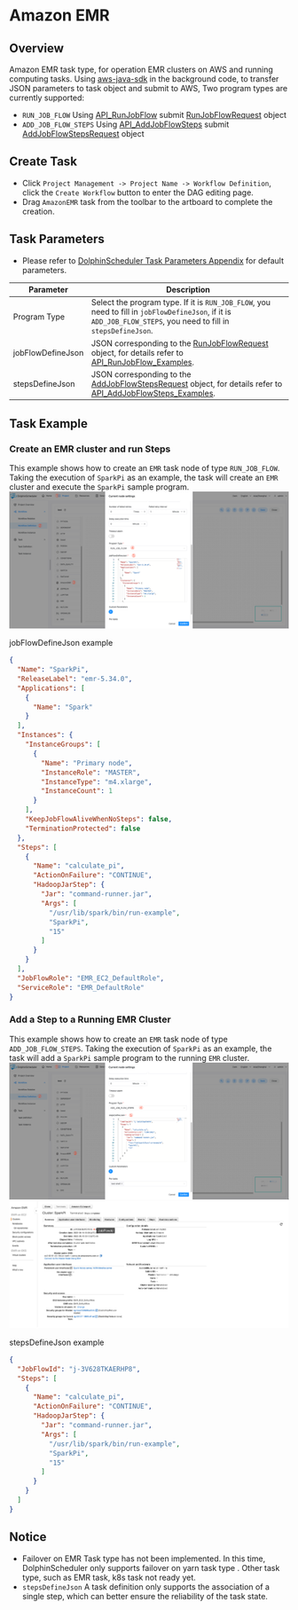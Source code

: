 # Amazon EMR

## Overview

Amazon EMR task type, for operation EMR clusters on AWS and running computing tasks.
Using [aws-java-sdk](https://aws.amazon.com/cn/sdk-for-java/) in the background code, to transfer JSON parameters to task object and submit to AWS, Two program types are currently supported:

* `RUN_JOB_FLOW` Using [API_RunJobFlow](https://docs.aws.amazon.com/emr/latest/APIReference/API_RunJobFlow.html#API_RunJobFlow_Examples) submit [RunJobFlowRequest](https://docs.aws.amazon.com/AWSJavaSDK/latest/javadoc/com/amazonaws/services/elasticmapreduce/model/RunJobFlowRequest.html) object
* `ADD_JOB_FLOW_STEPS` Using [API_AddJobFlowSteps](https://docs.aws.amazon.com/emr/latest/APIReference/API_AddJobFlowSteps.html#API_AddJobFlowSteps_Examples) submit [AddJobFlowStepsRequest](https://docs.aws.amazon.com/AWSJavaSDK/latest/javadoc/com/amazonaws/services/elasticmapreduce/model/AddJobFlowStepsRequest.html) object

## Create Task

* Click `Project Management -> Project Name -> Workflow Definition`, click the `Create Workflow` button to enter the DAG editing page.
* Drag `AmazonEMR` task from the toolbar to the artboard to complete the creation.

## Task Parameters

- Please refer to [DolphinScheduler Task Parameters Appendix](appendix.md#default-task-parameters) for default parameters.

|   **Parameter**   |                                                                                                                                                                       **Description**                                                                                                                                                                       |
|-------------------|-------------------------------------------------------------------------------------------------------------------------------------------------------------------------------------------------------------------------------------------------------------------------------------------------------------------------------------------------------------|
| Program Type      | Select the program type. If it is `RUN_JOB_FLOW`, you need to fill in `jobFlowDefineJson`, if it is `ADD_JOB_FLOW_STEPS`, you need to fill in `stepsDefineJson`.                                                                                                                                                                                            |
| jobFlowDefineJson | JSON corresponding to the [RunJobFlowRequest](https://docs.aws.amazon.com/AWSJavaSDK/latest/javadoc/com/amazonaws/services/elasticmapreduce/model/RunJobFlowRequest.html) object, for details refer to [API_RunJobFlow_Examples](https://docs.aws.amazon.com/emr/latest/APIReference/API_RunJobFlow.html#API_RunJobFlow_Examples).                          |
| stepsDefineJson   | JSON corresponding to the [AddJobFlowStepsRequest](https://docs.aws.amazon.com/AWSJavaSDK/latest/javadoc/com/amazonaws/services/elasticmapreduce/model/AddJobFlowStepsRequest.html) object, for details refer to [API_AddJobFlowSteps_Examples](https://docs.aws.amazon.com/emr/latest/APIReference/API_AddJobFlowSteps.html#API_AddJobFlowSteps_Examples). |

## Task Example

### Create an EMR cluster and run Steps

This example shows how to create an `EMR` task node of type `RUN_JOB_FLOW`. Taking the execution of `SparkPi` as an example, the task will create an `EMR` cluster and execute the `SparkPi` sample program.
![RUN_JOB_FLOW](../../../../img/tasks/demo/emr_run_job_flow.png)

jobFlowDefineJson example

```json
{
  "Name": "SparkPi",
  "ReleaseLabel": "emr-5.34.0",
  "Applications": [
    {
      "Name": "Spark"
    }
  ],
  "Instances": {
    "InstanceGroups": [
      {
        "Name": "Primary node",
        "InstanceRole": "MASTER",
        "InstanceType": "m4.xlarge",
        "InstanceCount": 1
      }
    ],
    "KeepJobFlowAliveWhenNoSteps": false,
    "TerminationProtected": false
  },
  "Steps": [
    {
      "Name": "calculate_pi",
      "ActionOnFailure": "CONTINUE",
      "HadoopJarStep": {
        "Jar": "command-runner.jar",
        "Args": [
          "/usr/lib/spark/bin/run-example",
          "SparkPi",
          "15"
        ]
      }
    }
  ],
  "JobFlowRole": "EMR_EC2_DefaultRole",
  "ServiceRole": "EMR_DefaultRole"
}
```

### Add a Step to a Running EMR Cluster

This example shows how to create an `EMR` task node of type `ADD_JOB_FLOW_STEPS`. Taking the execution of `SparkPi` as an example, the task will add a `SparkPi` sample program to the running `EMR` cluster.
![ADD_JOB_FLOW_STEPS](../../../../img/tasks/demo/emr_add_job_flow_steps.png)
![JobFlowId](../../../../img/tasks/demo/emr_jobFlowId.png)

stepsDefineJson example

```json
{
  "JobFlowId": "j-3V628TKAERHP8",
  "Steps": [
    {
      "Name": "calculate_pi",
      "ActionOnFailure": "CONTINUE",
      "HadoopJarStep": {
        "Jar": "command-runner.jar",
        "Args": [
          "/usr/lib/spark/bin/run-example",
          "SparkPi",
          "15"
        ]
      }
    }
  ]
}
```

## Notice

- Failover on EMR Task type has not been implemented. In this time, DolphinScheduler only supports failover on yarn task type . Other task type, such as EMR task, k8s task not ready yet.
- `stepsDefineJson` A task definition only supports the association of a single step, which can better ensure the reliability of the task state.

